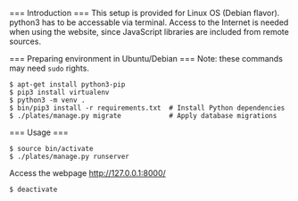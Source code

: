 === Introduction ===
This setup is provided for Linux OS (Debian flavor). python3 has to be
accessable via terminal. Access to the Internet is needed when using the
website, since JavaScript libraries are included from remote sources.

=== Preparing environment in Ubuntu/Debian ===
Note: these commands may need ``sudo`` rights.

    $ apt-get install python3-pip
    $ pip3 install virtualenv
    $ python3 -m venv .
    $ bin/pip3 install -r requirements.txt  # Install Python dependencies
    $ ./plates/manage.py migrate            # Apply database migrations

=== Usage ===

    $ source bin/activate
    $ ./plates/manage.py runserver

Access the webpage http://127.0.0.1:8000/

    $ deactivate
